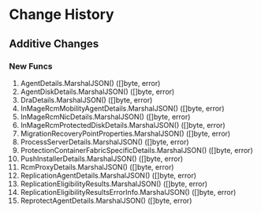 # Change History

## Additive Changes

### New Funcs

1. AgentDetails.MarshalJSON() ([]byte, error)
1. AgentDiskDetails.MarshalJSON() ([]byte, error)
1. DraDetails.MarshalJSON() ([]byte, error)
1. InMageRcmMobilityAgentDetails.MarshalJSON() ([]byte, error)
1. InMageRcmNicDetails.MarshalJSON() ([]byte, error)
1. InMageRcmProtectedDiskDetails.MarshalJSON() ([]byte, error)
1. MigrationRecoveryPointProperties.MarshalJSON() ([]byte, error)
1. ProcessServerDetails.MarshalJSON() ([]byte, error)
1. ProtectionContainerFabricSpecificDetails.MarshalJSON() ([]byte, error)
1. PushInstallerDetails.MarshalJSON() ([]byte, error)
1. RcmProxyDetails.MarshalJSON() ([]byte, error)
1. ReplicationAgentDetails.MarshalJSON() ([]byte, error)
1. ReplicationEligibilityResults.MarshalJSON() ([]byte, error)
1. ReplicationEligibilityResultsErrorInfo.MarshalJSON() ([]byte, error)
1. ReprotectAgentDetails.MarshalJSON() ([]byte, error)

